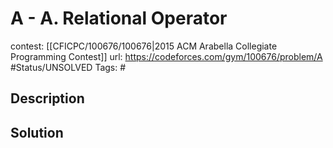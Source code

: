 # A - A. Relational Operator

contest: [[CFICPC/100676/100676|2015 ACM Arabella Collegiate Programming Contest]]
url: https://codeforces.com/gym/100676/problem/A
#Status/UNSOLVED
Tags: #

## Description

## Solution

